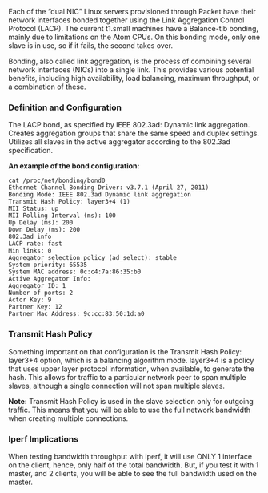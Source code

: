 <!-- <meta>
{
    "title":"LACP Bonding",
    "description":"Standing up aggregated groups that share the same bonded link & speed",
    "tag":["Route LACP", "Bonding"],
    "seo-title": "LACP Bondingt - Packet Technical Guides",
    "seo-description": "Learn how to setup aggregated grups that share the same bond link and speed.",
    "og-title": "LACP Bonding",
    "og-description":"Learn how to setup aggregated grups that share the same bond link and speed"
}
</meta> -->

Each of the “dual NIC” Linux servers provisioned through Packet have their network interfaces bonded together using the Link Aggregation Control Protocol (LACP).  The current t1.small machines have a Balance-tlb bonding, mainly due to limitations on the Atom CPUs. On this bonding mode, only one slave is in use, so if it fails, the second takes over.

Bonding, also called link aggregation, is the process of combining several network interfaces (NICs) into a single link.  This provides various potential benefits, including high availability, load balancing, maximum throughput, or a combination of these.


### Definition and Configuration
The LACP bond, as specified by IEEE 802.3ad: Dynamic link aggregation. Creates aggregation groups that share the same speed and duplex settings. Utilizes all slaves in the active aggregator according to the 802.3ad specification.

**An example of the bond configuration:**
```
cat /proc/net/bonding/bond0
Ethernet Channel Bonding Driver: v3.7.1 (April 27, 2011)
Bonding Mode: IEEE 802.3ad Dynamic link aggregation
Transmit Hash Policy: layer3+4 (1)
MII Status: up
MII Polling Interval (ms): 100
Up Delay (ms): 200
Down Delay (ms): 200
802.3ad info
LACP rate: fast
Min links: 0
Aggregator selection policy (ad_select): stable
System priority: 65535
System MAC address: 0c:c4:7a:86:35:b0
Active Aggregator Info:
Aggregator ID: 1
Number of ports: 2
Actor Key: 9
Partner Key: 12
Partner Mac Address: 9c:cc:83:50:1d:a0
```

### Transmit Hash Policy
Something important on that configuration is the Transmit Hash Policy: layer3+4 option, which is a balancing algorithm mode. layer3+4 is a policy that uses upper layer protocol information, when available, to generate the hash. This allows for traffic to a particular network peer to span multiple slaves, although a single connection will not span multiple slaves.

**Note:** Transmit Hash Policy is used in the slave selection only for outgoing traffic.  This means that you will be able to use the full network bandwidth when creating multiple connections.


### Iperf Implications
When testing bandwidth throughput with iperf, it will use ONLY 1 interface on the client, hence, only half of the total bandwidth. But, if you test it with 1 master, and 2 clients, you will be able to see the full bandwidth used on the master.
